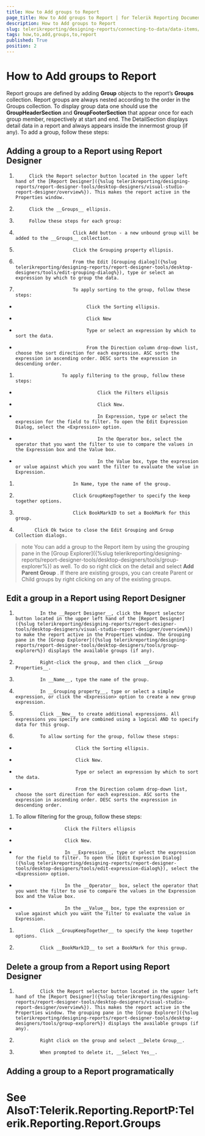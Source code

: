 ```yaml
---
title: How to Add groups to Report
page_title: How to Add groups to Report | for Telerik Reporting Documentation
description: How to Add groups to Report
slug: telerikreporting/designing-reports/connecting-to-data/data-items/grouping-data-/how-to-add-groups-to-report
tags: how,to,add,groups,to,report
published: True
position: 2
---
```


# How to Add groups to Report



Report groups are defined by adding __Group__ objects to the report’s __Groups__ collection. Report groups are always nested according to the order in the Groups collection. To display group data one should use the __GroupHeaderSection__ and __GroupFooterSection__ that appear once for each group member, respectively at start and end. The DetailSection displays detail data in a report and always appears inside the innermost group (if any). To add a group, follow these steps:

## Adding a group to a Report using Report Designer

1. 
            Click the Report selector button located in the upper left hand of the [Report Designer]({%slug telerikreporting/designing-reports/report-designer-tools/desktop-designers/visual-studio-report-designer/overview%}). This makes the report active in the Properties window.
          

1. 
          	Click the __Groups__ ellipsis.
          

1. 
          	Follow these steps for each group:
          		

1. 
	          				Click Add button - a new unbound group will be added to the __Groups__ collection. 
	                    

1. 
	                    	Click the Grouping property ellipsis. 
	          			

1. 
				        	From the Edit [Grouping dialog]({%slug telerikreporting/designing-reports/report-designer-tools/desktop-designers/tools/edit-grouping-dialog%}), type or select an expression by which to group the data. 
				        

1. 
	          				To apply sorting to the group, follow these steps:
          				

* 
          				     	Click the Sorting ellipsis.
          					 

* 
					         	Click New
					         

* 
					         	Type or select an expression by which to sort the data. 
					         

* 
					         	From the Direction column drop-down list, choose the sort direction for each expression. ASC sorts the expression in ascending order. DESC sorts the expression in descending order.
					         

1. 
          				To apply filtering to the group, follow these steps:
          				

* 
          					   		Click the Filters ellipsis 
          					   

* 
          			           		Click New. 
         					   

* 
                    		   		In Expression, type or select the expression for the field to filter. To open the Edit Expression Dialog, select the <Expression> option.
          					   

* 
                    		   		In the Operator box, select the operator that you want the filter to use to compare the values in the Expression box and the Value box. 
          					   

* 
                               		In the Value box, type the expression or value against which you want the filter to evaluate the value in Expression.
          				       

1. 
          			 		In Name, type the name of the group. 
          			

1. 
                    		Click GroupKeepTogether to specify the keep together options. 
          			

1. 
                    		Click BookMarkID to set a BookMark for this group.
          			

1. 
          	  Click Ok twice to close the Edit Grouping and Group Collection dialogs.
          

>note You can add a group to the Report item by using the grouping pane in the [Group Explorer]({%slug telerikreporting/designing-reports/report-designer-tools/desktop-designers/tools/group-explorer%}) as well. To do so right click on the detail and select  __Add Parent Group__ . If there are existing groups, you can create Parent or Child groups by right clicking on any of the existing groups. 


## Edit a group in a Report using Report Designer

1. 
      			In the __Report Designer__, click the Report selector button located in the upper left hand of the [Report Designer]({%slug telerikreporting/designing-reports/report-designer-tools/desktop-designers/visual-studio-report-designer/overview%}) to make the report active in the Properties window. The Grouping pane in the [Group Explorer]({%slug telerikreporting/designing-reports/report-designer-tools/desktop-designers/tools/group-explorer%}) displays the available groups (if any).
      		

1. 
      			Right-click the group, and then click __Group Properties__. 
      		

1. 
      			In __Name__, type the name of the group. 
      		

1. 
      			In __Grouping property__, type or select a simple expression, or click the <Expression> option to create a new group expression. 
      		

1. 
      			Click __New__ to create additional expressions. All expressions you specify are combined using a logical AND to specify data for this group. 
      		

1. 
      			To allow sorting for the group, follow these steps:
      			

* 
      						Click the Sorting ellipsis.
      				

* 
      						Click New. 
      				

* 
      						Type or select an expression by which to sort the data. 
      				

* 
      						From the Direction column drop-down list, choose the sort direction for each expression. ASC sorts the expression in ascending order. DESC sorts the expression in descending order.
      				

1. To allow filtering for the group, follow these steps: 
      			

* 
      					Click the Filters ellipsis 
      				

* 
      					Click New.
      				

* 
      					In __Expression__, type or select the expression for the field to filter. To open the [Edit Expression Dialog]({%slug telerikreporting/designing-reports/report-designer-tools/desktop-designers/tools/edit-expression-dialog%}), select the <Expression> option. 
      				

* 
      					In the __Operator__ box, select the operator that you want the filter to use to compare the values in the Expression box and the Value box. 
      				

* 
      					In the __Value__ box, type the expression or value against which you want the filter to evaluate the value in Expression.
      				

1. 
      			Click __GroupKeepTogether__ to specify the keep together options.
      		

1. 
      			Click __BookMarkID__ to set a BookMark for this group.
      		

## Delete a group from a Report using Report Designer

1. 
      			Click the Report selector button located in the upper left hand of the [Report Designer]({%slug telerikreporting/designing-reports/report-designer-tools/desktop-designers/visual-studio-report-designer/overview%}). This makes the report active in the Properties window. The grouping pane in the [Group Explorer]({%slug telerikreporting/designing-reports/report-designer-tools/desktop-designers/tools/group-explorer%}) displays the available groups (if any).
      		

1. 
      			Right click on the group and select __Delete Group__.
      		

1. 
      			When prompted to delete it, __Select Yes__. 
      		

## Adding a group to a Report programatically

	



	



# See AlsoT:Telerik.Reporting.ReportP:Telerik.Reporting.Report.Groups
